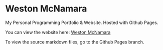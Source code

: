# Weston McNamara
My Personal Programming Portfolio &amp; Website. Hosted with Github Pages.

You can view the website here: [Weston McNamara](https://wmcnamara.github.io/weston/)

To view the source markdown files, go to the Github Pages branch.
